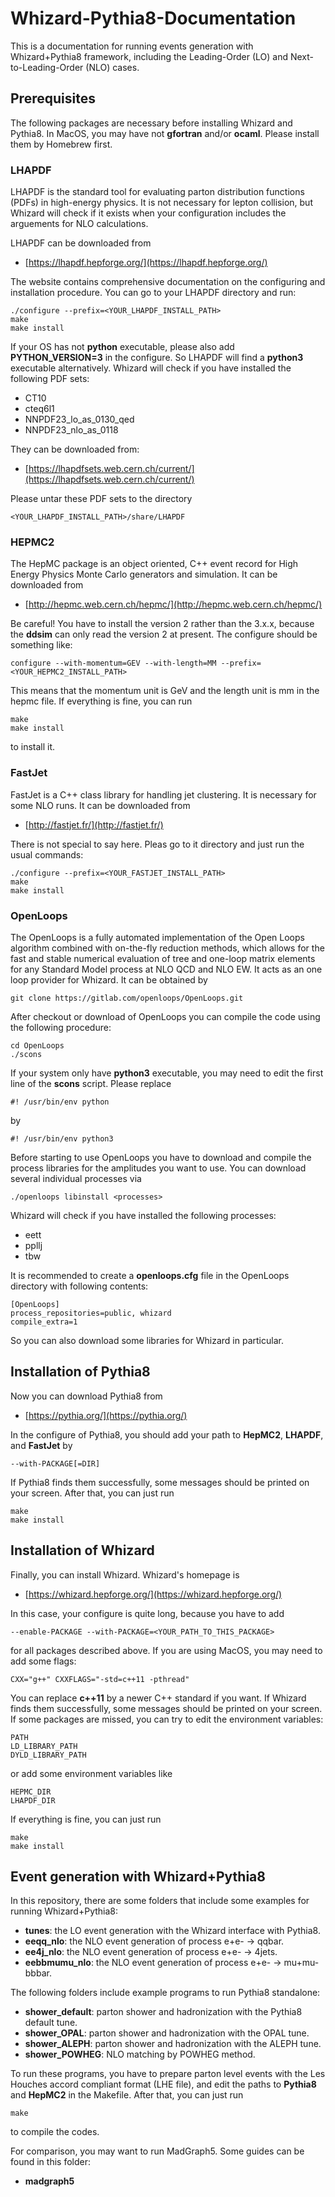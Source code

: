# Whizard-Pythia8-Documentation
This is a documentation for running events generation with Whizard+Pythia8 framework, including the Leading-Order (LO) and Next-to-Leading-Order (NLO) cases.
## Prerequisites
The following packages are necessary before installing Whizard and Pythia8. 
In MacOS, you may have not **gfortran** and/or **ocaml**. Please install them by Homebrew first.
### LHAPDF
LHAPDF is the standard tool for evaluating parton distribution functions (PDFs) in high-energy physics. It is not necessary for lepton collision, but Whizard will check if it exists when your configuration includes the arguements for NLO calculations.

LHAPDF can be downloaded from 
* [https://lhapdf.hepforge.org/](https://lhapdf.hepforge.org/)

The website contains comprehensive documentation on the configuring and installation procedure. 
You can go to your LHAPDF directory and run:
```
./configure --prefix=<YOUR_LHAPDF_INSTALL_PATH>
make
make install
```
If your OS has not **python** executable, please also add **PYTHON_VERSION=3** in the configure. 
So LHAPDF will find a **python3** executable alternatively.
Whizard will check if you have installed the following PDF sets:
* CT10
* cteq6l1
* NNPDF23_lo_as_0130_qed
* NNPDF23_nlo_as_0118

They can be downloaded from: 
* [https://lhapdfsets.web.cern.ch/current/](https://lhapdfsets.web.cern.ch/current/)

Please untar these PDF sets to the directory
```
<YOUR_LHAPDF_INSTALL_PATH>/share/LHAPDF
```
### HEPMC2
The HepMC package is an object oriented, C++ event record for High Energy Physics Monte Carlo generators and simulation. It can be downloaded from
* [http://hepmc.web.cern.ch/hepmc/](http://hepmc.web.cern.ch/hepmc/)

Be careful! You have to install the version 2 rather than the 3.x.x, because the **ddsim** can only read the version 2 at present. The configure should be something like:
```
configure --with-momentum=GEV --with-length=MM --prefix=<YOUR_HEPMC2_INSTALL_PATH>
```
This means that the momentum unit is GeV and the length unit is mm in the hepmc file. 
If everything is fine, you can run
```
make
make install
```
to install it.
### FastJet
FastJet is a C++ class library for handling jet clustering. It is necessary for some NLO runs. It can be downloaded from
* [http://fastjet.fr/](http://fastjet.fr/)

There is not special to say here. Pleas go to it directory and just run the usual commands: 
```
./configure --prefix=<YOUR_FASTJET_INSTALL_PATH>
make
make install
```
### OpenLoops
The OpenLoops is a fully automated implementation of the Open Loops algorithm combined with on-the-fly reduction methods, which allows for the fast and stable numerical evaluation of tree and one-loop matrix elements for any Standard Model process at NLO QCD and NLO EW. It acts as an one loop provider for Whizard. It can be obtained by 
```
git clone https://gitlab.com/openloops/OpenLoops.git
```
After checkout or download of OpenLoops you can compile the code using the following procedure: 
```
cd OpenLoops
./scons 
```
If your system only have **python3** executable, you may need to edit the first line of the **scons** script. 
Please replace 
```
#! /usr/bin/env python
```
by
```
#! /usr/bin/env python3
```
Before starting to use OpenLoops you have to download and compile the process libraries for the amplitudes you want to use. You can download several individual processes via
```
./openloops libinstall <processes>
```
Whizard will check if you have installed the following processes:
* eett
* ppllj
* tbw

It is recommended to create a **openloops.cfg** file in the OpenLoops directory with following contents:
```
[OpenLoops]
process_repositories=public, whizard
compile_extra=1
```
So you can also download some libraries for Whizard in particular.

## Installation of Pythia8
Now you can download Pythia8 from
* [https://pythia.org/](https://pythia.org/)

In the configure of Pythia8, you should add your path to **HepMC2**, **LHAPDF**, and **FastJet** by 
```
--with-PACKAGE[=DIR]
```
If Pythia8 finds them successfully, some messages should be printed on your screen. After that, you can just run
```
make
make install
```

## Installation of Whizard
Finally, you can install Whizard. Whizard's homepage is 
* [https://whizard.hepforge.org/](https://whizard.hepforge.org/)

In this case, your configure is quite long, because you have to add
```
--enable-PACKAGE --with-PACKAGE=<YOUR_PATH_TO_THIS_PACKAGE>
```
for all packages described above. 
If you are using MacOS, you may need to add some flags:
```
CXX="g++" CXXFLAGS="-std=c++11 -pthread"
```
You can replace **c++11** by a newer C++ standard if you want. 
If Whizard finds them successfully, some messages should be printed on your screen. If some packages are missed, you can try to edit the environment variables:
```
PATH
LD_LIBRARY_PATH
DYLD_LIBRARY_PATH
```
or add some environment variables like
```
HEPMC_DIR
LHAPDF_DIR
```
If everything is fine, you can just run 
```
make
make install
```
## Event generation with Whizard+Pythia8
In this repository, there are some folders that include some examples for running Whizard+Pythia8:
* **tunes**: the LO event generation with the Whizard interface with Pythia8.
* **eeqq_nlo**: the NLO event generation of process e+e- -> qqbar.
* **ee4j_nlo**: the NLO event generation of process e+e- -> 4jets.
* **eebbmumu_nlo**: the NLO event generation of process e+e- -> mu+mu-bbbar.

The following folders include example programs to run Pythia8 standalone:
* **shower_default**: parton shower and hadronization with the Pythia8 default tune.
* **shower_OPAL**: parton shower and hadronization with the OPAL tune.
* **shower_ALEPH**: parton shower and hadronization with the ALEPH tune.
* **shower_POWHEG**: NLO matching by POWHEG method.

To run these programs, you have to prepare parton level events with the Les Houches accord compliant format (LHE file), and edit the paths to **Pythia8** and **HepMC2** in the Makefile. After that, you can just run
```
make
```
to compile the codes.

For comparison, you may want to run MadGraph5. Some guides can be found in this folder:
* **madgraph5**
